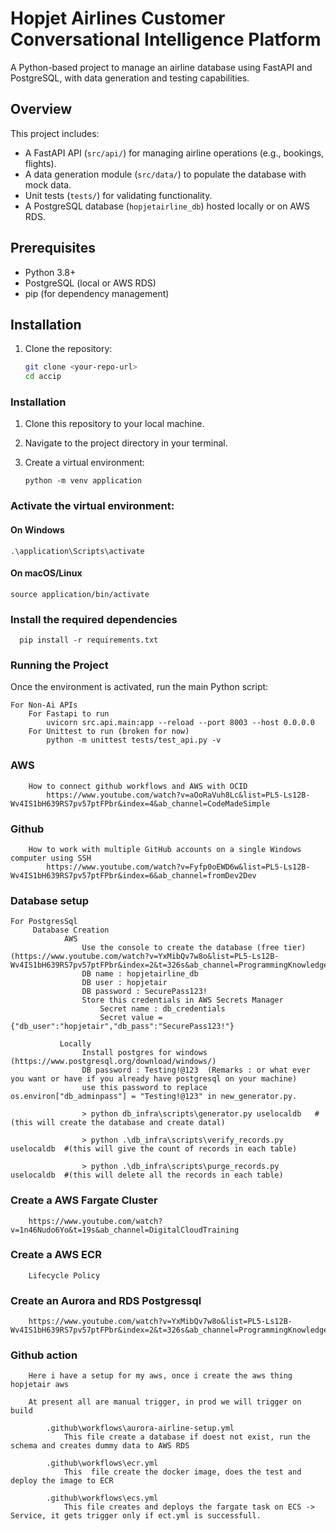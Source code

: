 # Hopjet Airlines Customer Conversational Intelligence Platform

A Python-based project to manage an airline database using FastAPI and PostgreSQL, with data generation and testing capabilities.

## Overview

This project includes:

- A FastAPI API (`src/api/`) for managing airline operations (e.g., bookings, flights).
- A data generation module (`src/data/`) to populate the database with mock data.
- Unit tests (`tests/`) for validating functionality.
- A PostgreSQL database (`hopjetairline_db`) hosted locally or on AWS RDS.

## Prerequisites

- Python 3.8+
- PostgreSQL (local or AWS RDS)
- pip (for dependency management)

## Installation

1. Clone the repository:
   ```bash
   git clone <your-repo-url>
   cd accip
   ```

### Installation

1. Clone this repository to your local machine.

2. Navigate to the project directory in your terminal.

3. Create a virtual environment:

   ```
   python -m venv application
   ```

### Activate the virtual environment:

#### On Windows

    .\application\Scripts\activate

#### On macOS/Linux

    source application/bin/activate

### Install the required dependencies

```
  pip install -r requirements.txt
```

### Running the Project

Once the environment is activated, run the main Python script:

    For Non-Ai APIs
        For Fastapi to run
            uvicorn src.api.main:app --reload --port 8003 --host 0.0.0.0
        For Unittest to run (broken for now)
            python -m unittest tests/test_api.py -v

### AWS

        How to connect github workflows and AWS with OCID
            https://www.youtube.com/watch?v=aOoRaVuh8Lc&list=PL5-Ls12B-Wv4IS1bH639RS7pv57ptFPbr&index=4&ab_channel=CodeMadeSimple

### Github

        How to work with multiple GitHub accounts on a single Windows computer using SSH
            https://www.youtube.com/watch?v=Fyfp0oEWD6w&list=PL5-Ls12B-Wv4IS1bH639RS7pv57ptFPbr&index=6&ab_channel=fromDev2Dev

### Database setup

    For PostgresSql
         Database Creation
                AWS
                    Use the console to create the database (free tier) (https://www.youtube.com/watch?v=YxMibQv7w8o&list=PL5-Ls12B-Wv4IS1bH639RS7pv57ptFPbr&index=2&t=326s&ab_channel=ProgrammingKnowledge)
                    DB name : hopjetairline_db
                    DB user : hopjetair
                    DB password : SecurePass123!
                    Store this credentials in AWS Secrets Manager
                        Secret name : db_credentials
                        Secret value = {"db_user":"hopjetair","db_pass":"SecurePass123!"}

               Locally
                    Install postgres for windows (https://www.postgresql.org/download/windows/)
                    DB password : Testing!@123  (Remarks : or what ever you want or have if you already have postgresql on your machine)
                    use this password to replace  os.environ["db_adminpass"] = "Testing!@123" in new_generator.py.

                    > python db_infra\scripts\generator.py uselocaldb   #(this will create the database and create datal)

                    > python .\db_infra\scripts\verify_records.py  uselocaldb  #(this will give the count of records in each table)

                    > python .\db_infra\scripts\purge_records.py  uselocaldb  #(this will delete all the records in each table)

### Create a AWS Fargate Cluster

        https://www.youtube.com/watch?v=1n46Nudo6Yo&t=19s&ab_channel=DigitalCloudTraining

### Create a AWS ECR

        Lifecycle Policy

### Create an Aurora and RDS Postgressql

        https://www.youtube.com/watch?v=YxMibQv7w8o&list=PL5-Ls12B-Wv4IS1bH639RS7pv57ptFPbr&index=2&t=326s&ab_channel=ProgrammingKnowledge

### Github action

        Here i have a setup for my aws, once i create the aws thing hopjetair aws

        At present all are manual trigger, in prod we will trigger on build

            .github\workflows\aurora-airline-setup.yml
                This file create a database if doest not exist, run the schema and creates dummy data to AWS RDS

            .github\workflows\ecr.yml
                This  file create the docker image, does the test and deploy the image to ECR

            .github\workflows\ecs.yml
                This file creates and deploys the fargate task on ECS -> Service, it gets trigger only if ect.yml is successfull.
